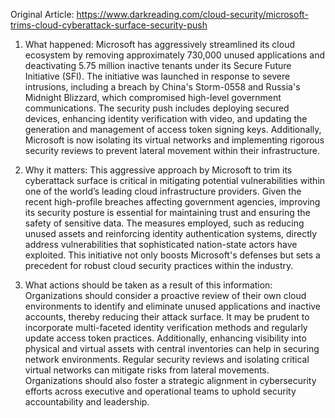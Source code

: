 Original Article: https://www.darkreading.com/cloud-security/microsoft-trims-cloud-cyberattack-surface-security-push

1. What happened:
Microsoft has aggressively streamlined its cloud ecosystem by removing approximately 730,000 unused applications and deactivating 5.75 million inactive tenants under its Secure Future Initiative (SFI). The initiative was launched in response to severe intrusions, including a breach by China's Storm-0558 and Russia's Midnight Blizzard, which compromised high-level government communications. The security push includes deploying secured devices, enhancing identity verification with video, and updating the generation and management of access token signing keys. Additionally, Microsoft is now isolating its virtual networks and implementing rigorous security reviews to prevent lateral movement within their infrastructure.

2. Why it matters:
This aggressive approach by Microsoft to trim its cyberattack surface is critical in mitigating potential vulnerabilities within one of the world’s leading cloud infrastructure providers. Given the recent high-profile breaches affecting government agencies, improving its security posture is essential for maintaining trust and ensuring the safety of sensitive data. The measures employed, such as reducing unused assets and reinforcing identity authentication systems, directly address vulnerabilities that sophisticated nation-state actors have exploited. This initiative not only boosts Microsoft's defenses but sets a precedent for robust cloud security practices within the industry.

3. What actions should be taken as a result of this information:
Organizations should consider a proactive review of their own cloud environments to identify and eliminate unused applications and inactive accounts, thereby reducing their attack surface. It may be prudent to incorporate multi-faceted identity verification methods and regularly update access token practices. Additionally, enhancing visibility into physical and virtual assets with central inventories can help in securing network environments. Regular security reviews and isolating critical virtual networks can mitigate risks from lateral movements. Organizations should also foster a strategic alignment in cybersecurity efforts across executive and operational teams to uphold security accountability and leadership.